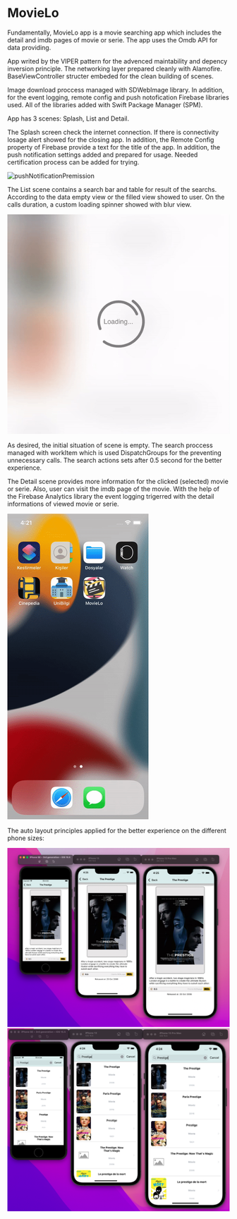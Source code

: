 # MovieLo

Fundamentally, MovieLo app is a movie searching app which includes the detail and imdb pages of movie or serie. The app uses the Omdb API for data providing.

App writed by the VIPER pattern for the advenced maintability and depency inversion principle. The networking layer prepared cleanly with Alamofire. BaseViewController structer embeded for the clean building of scenes.

Image download proccess managed with SDWebImage library. In addition, for the event logging, remote config and push notofication Firebase libraries used. All of the libraries added with Swift Package Manager (SPM).

App has 3 scenes: Splash, List and Detail.

The Splash screen check the internet connection. If there is connectivity losage alert showed for the closing app. In addition, the Remote Config property of Firebase provide a text for the title of the app. In addition, the push notification settings added and prepared for usage. Needed certification process can be added for trying.

![pushNotificationPremission](https://user-images.githubusercontent.com/88930979/188317256-a396308e-aad7-4012-abe0-e6b89817d240.png)

The List scene contains a search bar and table for result of the searchs. According to the data empty view or the filled view showed to user. On the calls duration, a custom loading spinner showed with blur view.

![alt-text](https://github.com/ozanbarisgunaydin/MovieLo/blob/main/Preview/SpinnerView.gif) 

As desired, the initial situation of scene is empty. The search proccess managed with workItem which is used DispatchGroups for the preventing unnecessary calls. The search actions sets after 0.5 second for the better experience.

The Detail scene provides more information for the clicked (selected) movie or serie. Also, user can visit the imdb page of the movie. With the help of the Firebase Analytics library the event logging trigerred with the detail informations of viewed movie or serie. 

![alt-text](https://github.com/ozanbarisgunaydin/MovieLo/blob/main/Preview/PreviewGIF.gif) 

The auto layout principles applied for the better experience on the different phone sizes:

![alt-text](https://github.com/ozanbarisgunaydin/MovieLo/blob/main/Preview/DetailScene.png) 
![alt-text](https://github.com/ozanbarisgunaydin/MovieLo/blob/main/Preview/ListScene.png) 


